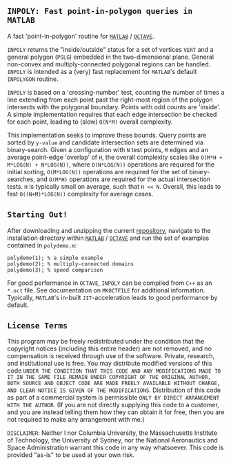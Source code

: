 ## `INPOLY: Fast point-in-polygon queries in MATLAB`

A fast 'point-in-polygon' routine for <a href="http://www.mathworks.com">`MATLAB`</a> / <a href="https://www.gnu.org/software/octave">`OCTAVE`</a>.

`INPOLY` returns the "inside/outside" status for a set of vertices `VERT` and a general polygon (`PSLG`) embedded in the two-dimensional plane. General non-convex and multiply-connected polygonal regions can be handled. `INPOLY` is intended as a (very) fast replacement for `MATLAB`'s default `INPOLYGON` routine.

`INPOLY` is based on a 'crossing-number' test, counting the number of times a line extending from each point past the right-most region of the polygon intersects with the polygonal boundary. Points with odd counts are 'inside'. A simple implementation requires that each edge intersection be checked for each point, leading to (slow) `O(N*M)` overall complexity.

This implementation seeks to improve these bounds. Query points are sorted by `y-value` and candidate intersection sets are determined via binary-search. Given a configuration with `N` test points, `M` edges and an average point-edge 'overlap' of `H`, the overall complexity scales like `O(M*H + M*LOG(N) + N*LOG(N))`, where `O(N*LOG(N))` operations are required for the initial sorting, `O(M*LOG(N))` operations are required for the set of binary-searches, and `O(M*H)` operations are required for the actual intersection tests. `H` is typically small on average, such that `H << N`. Overall, this leads to fast `O((N+M)*LOG(N))` complexity for average cases.

## `Starting Out!`

After downloading and unzipping the current <a href="https://github.com/dengwirda/inpoly/archive/master.zip">repository</a>, navigate to the installation directory within <a href="http://www.mathworks.com">`MATLAB`</a> / <a href="https://www.gnu.org/software/octave">`OCTAVE`</a> and run the set of examples contained in `polydemo.m`:
````
polydemo(1); % a simple example
polydemo(2); % multiply-connected domains
polydemo(3); % speed comparison
````
For good performance in `OCTAVE`, `INPOLY` can be compiled from `C++` as an `*.oct` file. See documentation on `MKOCTFILE` for additional information. Typically, `MATLAB`'s in-built `JIT`-acceleration leads to good performance by default.

## `License Terms`

This program may be freely redistributed under the condition that the copyright notices (including this entire header) are not removed, and no compensation is received through use of the software.  Private, research, and institutional use is free.  You may distribute modified versions of this code `UNDER THE CONDITION THAT THIS CODE AND ANY MODIFICATIONS MADE TO IT IN THE SAME FILE REMAIN UNDER COPYRIGHT OF THE ORIGINAL AUTHOR, BOTH SOURCE AND OBJECT CODE ARE MADE FREELY AVAILABLE WITHOUT CHARGE, AND CLEAR NOTICE IS GIVEN OF THE MODIFICATIONS`. Distribution of this code as part of a commercial system is permissible `ONLY BY DIRECT ARRANGEMENT WITH THE AUTHOR`. (If you are not directly supplying this code to a customer, and you are instead telling them how they can obtain it for free, then you are not required to make any arrangement with me.) 

`DISCLAIMER`:  Neither I nor Columbia University, the Massachusetts Institute of Technology, the University of Sydney, nor the National Aeronautics and Space Administration warrant this code in any way whatsoever. This code is provided "as-is" to be used at your own risk.

